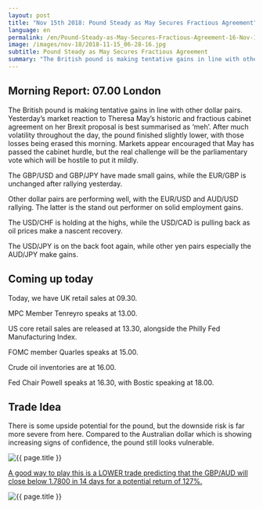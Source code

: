 ```yaml
---
layout: post
title: "Nov 15th 2018: Pound Steady as May Secures Fractious Agreement"
language: en
permalink: /en/Pound-Steady-as-May-Secures-Fractious-Agreement-16-Nov-18/
image: /images/nov-18/2018-11-15_06-28-16.jpg
subtitle: Pound Steady as May Secures Fractious Agreement
summary: "The British pound is making tentative gains in line with other dollar pairs. Yesterday’s market reaction to Theresa May’s historic and fractious cabinet agreement on her Brexit proposal is best summarised as ‘meh’"
---
```

## Morning Report: 07.00 London

The British pound is making tentative gains in line with other dollar pairs. Yesterday’s market reaction to Theresa May’s historic and fractious cabinet agreement on her Brexit proposal is best summarised as ‘meh’. After much volatility throughout the day, the pound finished slightly lower, with those losses being erased this morning. Markets appear encouraged that May has passed the cabinet hurdle, but the real challenge will be the parliamentary vote which will be hostile to put it mildly. 

The GBP/USD and GBP/JPY have made small gains, while the EUR/GBP is unchanged after rallying yesterday. 

Other dollar pairs are performing well, with the EUR/USD and AUD/USD rallying. The latter is the stand out performer on solid employment gains. 

The USD/CHF is holding at the highs, while the USD/CAD is pulling back as oil prices make a nascent recovery.

The USD/JPY is on the back foot again, while other yen pairs especially the AUD/JPY make gains. 

## Coming up today

Today, we have UK retail sales at 09.30. 

MPC Member Tenreyro speaks at 13.00. 

US core retail sales are released at 13.30, alongside the Philly Fed Manufacturing Index. 

FOMC member Quarles speaks at 15.00. 

Crude oil inventories are at 16.00. 

Fed Chair Powell speaks at 16.30, with Bostic speaking at 18.00. 

## Trade Idea

There is some upside potential for the pound, but the downside risk is far more severe from here. Compared to the Australian dollar which is showing increasing signs of confidence, the pound still looks vulnerable.

<img class="post-image" src="{{ site.url }}/images/nov-18/2018-11-15_06-28-16.jpg" alt="{{ page.title }}" title="{{ page.title }}">

<a href="%LINK%%?currency=GBP&market=forex&underlying=frxGBPAUD&formname=higherlower&duration_amount=14&duration_units=d&amount=10&amount_type=stake&expiry_type=duration&barrier=1.7800" target="_blank">A good way to play this is a LOWER trade predicting that the GBP/AUD will close below 1.7800 in 14 days for a potential return of 127%.</a>

<img class="post-image" src="{{ site.url }}/images/nov-18/2018-11-15_06-24-47.jpg" alt="{{ page.title }}" title="{{ page.title }}">